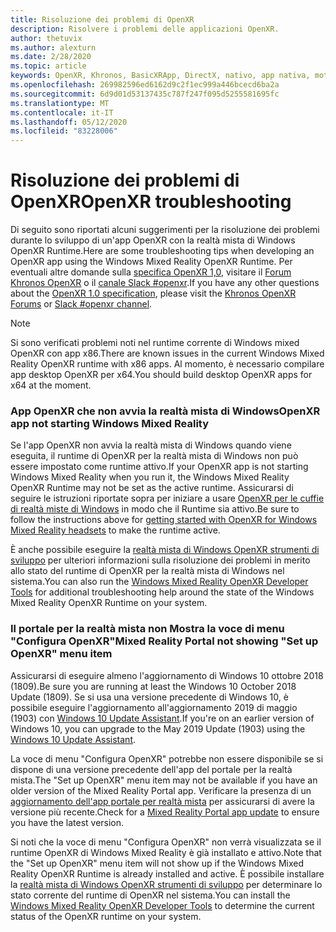 ```yaml
---
title: Risoluzione dei problemi di OpenXR
description: Risolvere i problemi delle applicazioni OpenXR.
author: thetuvix
ms.author: alexturn
ms.date: 2/28/2020
ms.topic: article
keywords: OpenXR, Khronos, BasicXRApp, DirectX, nativo, app nativa, motore personalizzato, middleware, risoluzione dei problemi
ms.openlocfilehash: 269982596ed6162d9c2f1ec999a446bcecd6ba2a
ms.sourcegitcommit: 6d9d01d53137435c787f247f095d5255581695fc
ms.translationtype: MT
ms.contentlocale: it-IT
ms.lasthandoff: 05/12/2020
ms.locfileid: "83228006"
---
```

# <a name="openxr-troubleshooting"></a><span data-ttu-id="8d3df-104">Risoluzione dei problemi di OpenXR</span><span class="sxs-lookup"><span data-stu-id="8d3df-104">OpenXR troubleshooting</span></span>

<span data-ttu-id="8d3df-105">Di seguito sono riportati alcuni suggerimenti per la risoluzione dei problemi durante lo sviluppo di un'app OpenXR con la realtà mista di Windows OpenXR Runtime.</span><span class="sxs-lookup"><span data-stu-id="8d3df-105">Here are some troubleshooting tips when developing an OpenXR app using the Windows Mixed Reality OpenXR Runtime.</span></span>  <span data-ttu-id="8d3df-106">Per eventuali altre domande sulla <a href="https://www.khronos.org/registry/OpenXR/specs/1.0/html/xrspec.html" target="_blank">specifica OpenXR 1,0</a>, visitare il <a href="https://community.khronos.org/c/openxr" target="_blank">Forum Khronos OpenXR</a> o il <a href="https://khr.io/slack" target="_blank">canale Slack #openxr</a>.</span><span class="sxs-lookup"><span data-stu-id="8d3df-106">If you have any other questions about the <a href="https://www.khronos.org/registry/OpenXR/specs/1.0/html/xrspec.html" target="_blank">OpenXR 1.0 specification</a>, please visit the <a href="https://community.khronos.org/c/openxr" target="_blank">Khronos OpenXR Forums</a> or <a href="https://khr.io/slack" target="_blank">Slack #openxr channel</a>.</span></span>

>[!NOTE]
><span data-ttu-id="8d3df-107">Si sono verificati problemi noti nel runtime corrente di Windows mixed OpenXR con app x86.</span><span class="sxs-lookup"><span data-stu-id="8d3df-107">There are known issues in the current Windows Mixed Reality OpenXR runtime with x86 apps.</span></span>  <span data-ttu-id="8d3df-108">Al momento, è necessario compilare app desktop OpenXR per x64.</span><span class="sxs-lookup"><span data-stu-id="8d3df-108">You should build desktop OpenXR apps for x64 at the moment.</span></span>

### <a name="openxr-app-not-starting-windows-mixed-reality"></a><span data-ttu-id="8d3df-109">App OpenXR che non avvia la realtà mista di Windows</span><span class="sxs-lookup"><span data-stu-id="8d3df-109">OpenXR app not starting Windows Mixed Reality</span></span>

<span data-ttu-id="8d3df-110">Se l'app OpenXR non avvia la realtà mista di Windows quando viene eseguita, il runtime di OpenXR per la realtà mista di Windows non può essere impostato come runtime attivo.</span><span class="sxs-lookup"><span data-stu-id="8d3df-110">If your OpenXR app is not starting Windows Mixed Reality when you run it, the Windows Mixed Reality OpenXR Runtime may not be set as the active runtime.</span></span>  <span data-ttu-id="8d3df-111">Assicurarsi di seguire le istruzioni riportate sopra per iniziare a usare [OpenXR per le cuffie di realtà miste di Windows](openxr-getting-started.md#getting-started-with-openxr-for-windows-mixed-reality-headsets) in modo che il Runtime sia attivo.</span><span class="sxs-lookup"><span data-stu-id="8d3df-111">Be sure to follow the instructions above for [getting started with OpenXR for Windows Mixed Reality headsets](openxr-getting-started.md#getting-started-with-openxr-for-windows-mixed-reality-headsets) to make the runtime active.</span></span>

<span data-ttu-id="8d3df-112">È anche possibile eseguire la [realtà mista di Windows OpenXR strumenti di sviluppo](openxr-getting-started.md#getting-the-windows-mixed-reality-openxr-developer-tools) per ulteriori informazioni sulla risoluzione dei problemi in merito allo stato del runtime di OpenXR per la realtà mista di Windows nel sistema.</span><span class="sxs-lookup"><span data-stu-id="8d3df-112">You can also run the [Windows Mixed Reality OpenXR Developer Tools](openxr-getting-started.md#getting-the-windows-mixed-reality-openxr-developer-tools) for additional troubleshooting help around the state of the Windows Mixed Reality OpenXR Runtime on your system.</span></span>

### <a name="mixed-reality-portal-not-showing-set-up-openxr-menu-item"></a><span data-ttu-id="8d3df-113">Il portale per la realtà mista non Mostra la voce di menu "Configura OpenXR"</span><span class="sxs-lookup"><span data-stu-id="8d3df-113">Mixed Reality Portal not showing "Set up OpenXR" menu item</span></span>

<span data-ttu-id="8d3df-114">Assicurarsi di eseguire almeno l'aggiornamento di Windows 10 ottobre 2018 (1809).</span><span class="sxs-lookup"><span data-stu-id="8d3df-114">Be sure you are running at least the Windows 10 October 2018 Update (1809).</span></span>  <span data-ttu-id="8d3df-115">Se si usa una versione precedente di Windows 10, è possibile eseguire l'aggiornamento all'aggiornamento 2019 di maggio (1903) con [Windows 10 Update Assistant](https://www.microsoft.com//software-download/windows10).</span><span class="sxs-lookup"><span data-stu-id="8d3df-115">If you're on an earlier version of Windows 10, you can upgrade to the May 2019 Update (1903) using the [Windows 10 Update Assistant](https://www.microsoft.com//software-download/windows10).</span></span>

<span data-ttu-id="8d3df-116">La voce di menu "Configura OpenXR" potrebbe non essere disponibile se si dispone di una versione precedente dell'app del portale per la realtà mista.</span><span class="sxs-lookup"><span data-stu-id="8d3df-116">The "Set up OpenXR" menu item may not be available if you have an older version of the Mixed Reality Portal app.</span></span>  <span data-ttu-id="8d3df-117">Verificare la presenza di un [aggiornamento dell'app portale per realtà mista](https://www.microsoft.com/p/mixed-reality-portal/9ng1h8b3zc7m) per assicurarsi di avere la versione più recente.</span><span class="sxs-lookup"><span data-stu-id="8d3df-117">Check for a [Mixed Reality Portal app update](https://www.microsoft.com/p/mixed-reality-portal/9ng1h8b3zc7m) to ensure you have the latest version.</span></span>

<span data-ttu-id="8d3df-118">Si noti che la voce di menu "Configura OpenXR" non verrà visualizzata se il runtime OpenXR di Windows Mixed Reality è già installato e attivo.</span><span class="sxs-lookup"><span data-stu-id="8d3df-118">Note that the "Set up OpenXR" menu item will not show up if the Windows Mixed Reality OpenXR Runtime is already installed and active.</span></span>  <span data-ttu-id="8d3df-119">È possibile installare la [realtà mista di Windows OpenXR strumenti di sviluppo](openxr-getting-started.md#getting-the-windows-mixed-reality-openxr-developer-tools) per determinare lo stato corrente del runtime di OpenXR nel sistema.</span><span class="sxs-lookup"><span data-stu-id="8d3df-119">You can install the [Windows Mixed Reality OpenXR Developer Tools](openxr-getting-started.md#getting-the-windows-mixed-reality-openxr-developer-tools) to determine the current status of the OpenXR runtime on your system.</span></span>